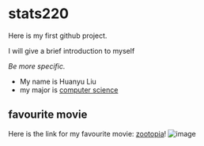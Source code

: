 # stats220

Here is my first github project.

I will give a brief introduction to myself

*Be more specific.*

- My name is Huanyu Liu
- my major is [computer science](https://www.auckland.ac.nz/en/study/study-options/find-a-study-option/computer-science/undergraduate.html?gad_source=1&gclid=CjwKCAiA0bWvBhBjEiwAtEsoW0rBD-NFGetHw_SAZIeZdEHHrINNqIQW3uSBHNkhhFYwDDPjJPRLVBoCS5oQAvD_BwE&gclsrc=aw.ds)


## favourite movie

Here is the link for my favourite movie: [zootopia](https://www.youtube.com/watch?v=jWM0ct-OLsM)!
![image](https://sojo.net/sites/default/files/blog/12694596_1052866938110197_4590126152911608636_o.png)
